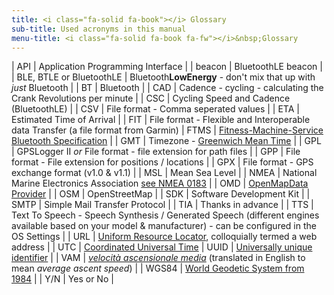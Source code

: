 ```yaml
---
title: <i class="fa-solid fa-book"></i> Glossary
sub-title: Used acronyms in this manual
menu-title: <i class="fa-solid fa-book fa-fw"></i>&nbsp;Glossary
---
```


| API | Application Programming Interface |
| beacon | BluetoothLE beacon |
| BLE, BTLE or BluetoothLE | Bluetooth**LowEnergy** - don't mix that up with _just_ Bluetooth |
| BT | Bluetooth |
| CAD | Cadence - cycling - calculating the Crank Revolutions per minute |
| CSC | Cycling Speed and Cadence (BluetoothLE) |
| CSV | File format - Comma seperated values |
| ETA | Estimated Time of Arrival |
| FIT | File format - Flexible and Interoperable data Transfer (a file format from Garmin)
| FTMS | [Fitness-Machine-Service Bluetooth Specification](https://www.bluetooth.com/specifications/specs/fitness-machine-service-1-0/) |
| GMT | Timezone - [Greenwich Mean Time](https://en.wikipedia.org/wiki/Greenwich_Mean_Time) |
| GPL | GPSLogger II _or_ File format - file extension for path files |
| GPP | File format - File extension for positions / locations |
| GPX | File format - GPS exchange format (v1.0 & v1.1) |
| MSL | Mean Sea Level |
| NMEA | National Marine Electronics Association [see NMEA 0183](https://en.wikipedia.org/wiki/NMEA_0183) |
| OMD | [OpenMapData Provider](./2200-openmapdata.html) |
| OSM | OpenStreetMap |
| SDK | Software Development Kit |
| SMTP | Simple Mail Transfer Protocol |
| TIA | Thanks in advance | 
| TTS | Text To Speech - Speech Synthesis / Generated Speech (different engines available based on your model & manufacturer) - can be configured in the OS Settings |
| URL | [Uniform Resource Locator](https://en.wikipedia.org/wiki/URL), colloquially termed a web address | 
| UTC | [Coordinated Universal Time](https://en.wikipedia.org/wiki/Coordinated_Universal_Time)
| UUID | [Universally unique identifier](https://en.wikipedia.org/wiki/Universally_unique_identifier) | 
| VAM | [_velocità ascensionale media_](https://en.wikipedia.org/wiki/VAM_(bicycling)) (translated in English to mean _average ascent speed_) |
| WGS84 | [World Geodetic System from 1984](https://en.wikipedia.org/wiki/World_Geodetic_System#WGS84) |
| Y/N | Yes or No |
